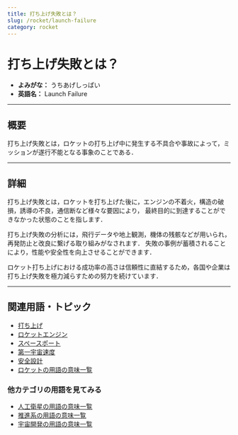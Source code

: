 ```yaml
---
title: 打ち上げ失敗とは？
slug: /rocket/launch-failure
category: rocket
---
```


# 打ち上げ失敗とは？

- **よみがな：** うちあげしっぱい  
- **英語名：** Launch Failure  

---

## 概要

打ち上げ失敗とは，ロケットの打ち上げ中に発生する不具合や事故によって，ミッションが遂行不能となる事象のことである．

---

## 詳細

打ち上げ失敗とは，ロケットを打ち上げた後に，エンジンの不着火，構造の破損，誘導の不良，通信断など様々な要因により，
最終目的に到達することができなかった状態のことを指します．

打ち上げ失敗の分析には，飛行データや地上観測，機体の残骸などが用いられ，再発防止と改良に繋げる取り組みがなされます．
失敗の事例が蓄積されることにより，性能や安全性を向上させることができます．

ロケット打ち上げにおける成功率の高さは信頼性に直結するため，各国や企業は打ち上げ失敗を極力減らすための努力を続けています．

---

## 関連用語・トピック

- [打ち上げ](/docs/rocket/launch)
- [ロケットエンジン](/docs/propulsion/rocket-engine)
- [スペースポート](/docs/rocket/spaceport)
- [第一宇宙速度](/docs/orbit/first-cosmic-velocity)
- [安全設計](/docs/rocket/safety-design)
- [ロケットの用語の意味一覧](/docs/category/rocket)

### 他カテゴリの用語を見てみる
- [人工衛星の用語の意味一覧](/docs/category/satellite)
- [推進系の用語の意味一覧](/docs/category/propulsion)
- [宇宙開発の用語の意味一覧](/docs/category/glossary)
